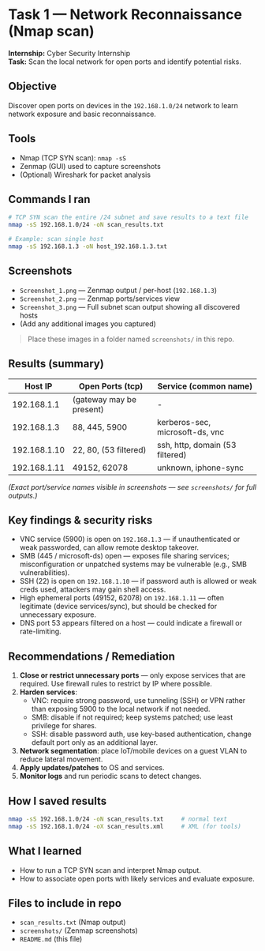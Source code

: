 # Task 1 — Network Reconnaissance (Nmap scan)

**Internship:** Cyber Security Internship  
**Task:** Scan the local network for open ports and identify potential risks.

## Objective
Discover open ports on devices in the `192.168.1.0/24` network to learn network exposure and basic reconnaissance.

## Tools
- Nmap (TCP SYN scan): `nmap -sS`
- Zenmap (GUI) used to capture screenshots
- (Optional) Wireshark for packet analysis

## Commands I ran
```bash
# TCP SYN scan the entire /24 subnet and save results to a text file
nmap -sS 192.168.1.0/24 -oN scan_results.txt

# Example: scan single host
nmap -sS 192.168.1.3 -oN host_192.168.1.3.txt
```

## Screenshots
- `Screenshot_1.png` — Zenmap output / per-host (`192.168.1.3`)  
- `Screenshot_2.png` — Zenmap ports/services view  
- `Screenshot_3.png` — Full subnet scan output showing all discovered hosts  
- (Add any additional images you captured)

> Place these images in a folder named `screenshots/` in this repo.

## Results (summary)
| Host IP       | Open Ports (tcp)     | Service (common name)        |
|---------------|----------------------|------------------------------|
| 192.168.1.1   | (gateway may be present) | -                          |
| 192.168.1.3   | 88, 445, 5900        | kerberos-sec, microsoft-ds, vnc |
| 192.168.1.10  | 22, 80, (53 filtered)| ssh, http, domain (53 filtered) |
| 192.168.1.11  | 49152, 62078         | unknown, iphone-sync         |

*(Exact port/service names visible in screenshots — see `screenshots/` for full outputs.)*

## Key findings & security risks
- VNC service (5900) is open on `192.168.1.3` — if unauthenticated or weak passworded, can allow remote desktop takeover.
- SMB (445 / microsoft-ds) open — exposes file sharing services; misconfiguration or unpatched systems may be vulnerable (e.g., SMB vulnerabilities).
- SSH (22) is open on `192.168.1.10` — if password auth is allowed or weak creds used, attackers may gain shell access.
- High ephemeral ports (49152, 62078) on `192.168.1.11` — often legitimate (device services/sync), but should be checked for unnecessary exposure.
- DNS port 53 appears filtered on a host — could indicate a firewall or rate-limiting.

## Recommendations / Remediation
1. **Close or restrict unnecessary ports** — only expose services that are required. Use firewall rules to restrict by IP where possible.
2. **Harden services**:
   - VNC: require strong password, use tunneling (SSH) or VPN rather than exposing 5900 to the local network if not needed.
   - SMB: disable if not required; keep systems patched; use least privilege for shares.
   - SSH: disable password auth, use key-based authentication, change default port only as an additional layer.
3. **Network segmentation**: place IoT/mobile devices on a guest VLAN to reduce lateral movement.
4. **Apply updates/patches** to OS and services.
5. **Monitor logs** and run periodic scans to detect changes.

## How I saved results
```bash
nmap -sS 192.168.1.0/24 -oN scan_results.txt     # normal text
nmap -sS 192.168.1.0/24 -oX scan_results.xml     # XML (for tools)
```

## What I learned
- How to run a TCP SYN scan and interpret Nmap output.  
- How to associate open ports with likely services and evaluate exposure.

## Files to include in repo
- `scan_results.txt` (Nmap output)  
- `screenshots/` (Zenmap screenshots)  
- `README.md` (this file)
